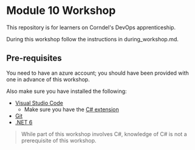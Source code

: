 # Module 10 Workshop

This repository is for learners on Corndel's DevOps apprenticeship.

During this workshop follow the instructions in during_workshop.md.

## Pre-requisites

You need to have an azure account; you should have been provided with one in advance of this workshop.

Also make sure you have installed the following:

- [Visual Studio Code](https://code.visualstudio.com/download)
  - Make sure you have the [C# extension](https://marketplace.visualstudio.com/items?itemName=ms-dotnettools.csharp)
- [Git](https://git-scm.com/)
- [.NET 6](https://dotnet.microsoft.com/download)

> While part of this workshop involves C#, knowledge of C# is not a prerequisite of this workshop.
